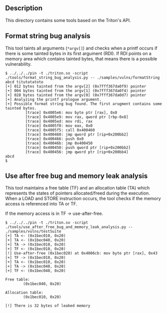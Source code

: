 ## Description

This directory contains some tools based on the Triton's API.



## Format string bug analysis

This tool taints all arguments (`*argv[]`) and checks when a printf occurs if
there is some tainted bytes in its first argument (RDI). If RDI points on a
memory area which contains tainted bytes, that means there is a possible
vulnerability.

```
$ ../../../pin -t ./triton.so -script ./tools/format_string_bug_analysis.py -- ./samples/vulns/formatString abcd titutatatoto
[+] 012 bytes tainted from the argv[2] (0x7fff367da0f9) pointer
[+] 004 bytes tainted from the argv[1] (0x7fff367da0f4) pointer
[+] 028 bytes tainted from the argv[0] (0x7fff367da0d7) pointer
[+] Analyzing the printf prologue argument.
[+] Possible format string bug found. The first arugment contains some tainted bytes.
         [trace] 0x4005e6: mov byte ptr [rax], 0x0
         [trace] 0x4005e9: mov rax, qword ptr [rbp-0x8]
         [trace] 0x4005ed: mov rdi, rax
         [trace] 0x4005f0: mov eax, 0x0
         [trace] 0x4005f5: call 0x400460
         [trace] 0x400460: jmp qword ptr [rip+0x200bb2]
         [trace] 0x400466: push 0x0
         [trace] 0x40046b: jmp 0x400450
         [trace] 0x400450: push qword ptr [rip+0x200bb2]
         [trace] 0x400456: jmp qword ptr [rip+0x200bb4]
abcd
$
```



## Use after free bug and memory leak analysis

This tool maintains a free table (TF) and an allocation table (TA) which
represents the states of pointers allocated/freed during the execution.
When a LOAD and STORE instruction occurs, the tool checks if the memory
access is referenced into TA or TF. 

If the memory access is in TF -> use-after-free.

```
$ ../../../pin -t ./triton.so -script ./tools/use_after_free_bug_and_memory_leak_analysis.py -- ./samples/vulns/testSuite
[+] TA <- (0x1bec010, 0x20)
[+] TA <- (0x1bec040, 0x20)
[+] TA -> (0x1bec010, 0x20)
[+] TF <- (0x1bec010, 0x20)
[!] Use-after-free (0x1bec020) at 0x4006cb: mov byte ptr [rax], 0x43
[+] TF -> (0x1bec010, 0x20)
[+] TA <- (0x1bec010, 0x20)
[+] TA -> (0x1bec040, 0x20)
[+] TF <- (0x1bec040, 0x20)

Free table:
        (0x1bec040, 0x20)

Allocation table:
        (0x1bec010, 0x20)

[!] There is 32 bytes of leaked memory
```

